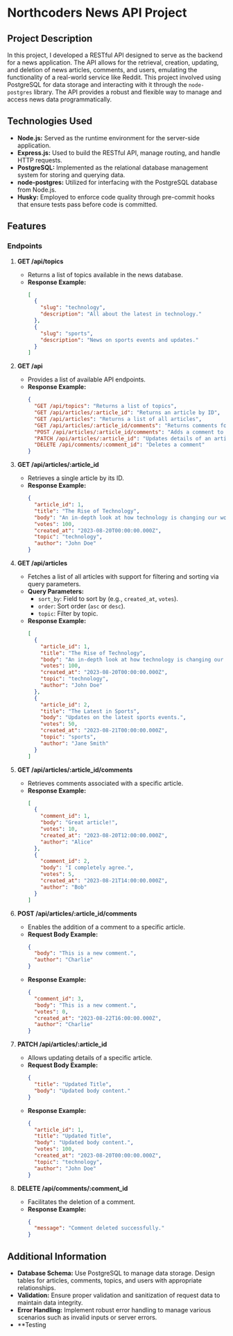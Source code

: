 # Northcoders News API Project

## Project Description

In this project, I developed a RESTful API designed to serve as the backend for a news application. The API allows for the retrieval, creation, updating, and deletion of news articles, comments, and users, emulating the functionality of a real-world service like Reddit. This project involved using PostgreSQL for data storage and interacting with it through the `node-postgres` library. The API provides a robust and flexible way to manage and access news data programmatically.

## Technologies Used

- **Node.js:** Served as the runtime environment for the server-side application.
- **Express.js:** Used to build the RESTful API, manage routing, and handle HTTP requests.
- **PostgreSQL:** Implemented as the relational database management system for storing and querying data.
- **node-postgres:** Utilized for interfacing with the PostgreSQL database from Node.js.
- **Husky:** Employed to enforce code quality through pre-commit hooks that ensure tests pass before code is committed.

## Features

### Endpoints

1. **GET /api/topics**
   - Returns a list of topics available in the news database.
   - **Response Example:**
     ```json
     [
       {
         "slug": "technology",
         "description": "All about the latest in technology."
       },
       {
         "slug": "sports",
         "description": "News on sports events and updates."
       }
     ]
     ```

2. **GET /api**
   - Provides a list of available API endpoints.
   - **Response Example:**
     ```json
     {
       "GET /api/topics": "Returns a list of topics",
       "GET /api/articles/:article_id": "Returns an article by ID",
       "GET /api/articles": "Returns a list of all articles",
       "GET /api/articles/:article_id/comments": "Returns comments for a specific article",
       "POST /api/articles/:article_id/comments": "Adds a comment to a specific article",
       "PATCH /api/articles/:article_id": "Updates details of an article",
       "DELETE /api/comments/:comment_id": "Deletes a comment"
     }
     ```

3. **GET /api/articles/:article_id**
   - Retrieves a single article by its ID.
   - **Response Example:**
     ```json
     {
       "article_id": 1,
       "title": "The Rise of Technology",
       "body": "An in-depth look at how technology is changing our world.",
       "votes": 100,
       "created_at": "2023-08-20T00:00:00.000Z",
       "topic": "technology",
       "author": "John Doe"
     }
     ```

4. **GET /api/articles**
   - Fetches a list of all articles with support for filtering and sorting via query parameters.
   - **Query Parameters:**
     - `sort_by`: Field to sort by (e.g., `created_at`, `votes`).
     - `order`: Sort order (`asc` or `desc`).
     - `topic`: Filter by topic.
   - **Response Example:**
     ```json
     [
       {
         "article_id": 1,
         "title": "The Rise of Technology",
         "body": "An in-depth look at how technology is changing our world.",
         "votes": 100,
         "created_at": "2023-08-20T00:00:00.000Z",
         "topic": "technology",
         "author": "John Doe"
       },
       {
         "article_id": 2,
         "title": "The Latest in Sports",
         "body": "Updates on the latest sports events.",
         "votes": 50,
         "created_at": "2023-08-21T00:00:00.000Z",
         "topic": "sports",
         "author": "Jane Smith"
       }
     ]
     ```

5. **GET /api/articles/:article_id/comments**
   - Retrieves comments associated with a specific article.
   - **Response Example:**
     ```json
     [
       {
         "comment_id": 1,
         "body": "Great article!",
         "votes": 10,
         "created_at": "2023-08-20T12:00:00.000Z",
         "author": "Alice"
       },
       {
         "comment_id": 2,
         "body": "I completely agree.",
         "votes": 5,
         "created_at": "2023-08-21T14:00:00.000Z",
         "author": "Bob"
       }
     ]
     ```

6. **POST /api/articles/:article_id/comments**
   - Enables the addition of a comment to a specific article.
   - **Request Body Example:**
     ```json
     {
       "body": "This is a new comment.",
       "author": "Charlie"
     }
     ```
   - **Response Example:**
     ```json
     {
       "comment_id": 3,
       "body": "This is a new comment.",
       "votes": 0,
       "created_at": "2023-08-22T16:00:00.000Z",
       "author": "Charlie"
     }
     ```

7. **PATCH /api/articles/:article_id**
   - Allows updating details of a specific article.
   - **Request Body Example:**
     ```json
     {
       "title": "Updated Title",
       "body": "Updated body content."
     }
     ```
   - **Response Example:**
     ```json
     {
       "article_id": 1,
       "title": "Updated Title",
       "body": "Updated body content.",
       "votes": 100,
       "created_at": "2023-08-20T00:00:00.000Z",
       "topic": "technology",
       "author": "John Doe"
     }
     ```

8. **DELETE /api/comments/:comment_id**
   - Facilitates the deletion of a comment.
   - **Response Example:**
     ```json
     {
       "message": "Comment deleted successfully."
     }
     ```

## Additional Information

- **Database Schema:** Use PostgreSQL to manage data storage. Design tables for articles, comments, topics, and users with appropriate relationships.
- **Validation:** Ensure proper validation and sanitization of request data to maintain data integrity.
- **Error Handling:** Implement robust error handling to manage various scenarios such as invalid inputs or server errors.
- **Testing
